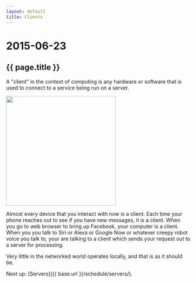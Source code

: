```yaml
---
layout: default
title: Clients
---
```


# 2015-06-23
## {{ page.title }}

A "client" in the context of computing is any hardware or software that is used to connect to a service being run on a server. 

<a href="https://en.wikipedia.org/wiki/Client_(computing)#/media/File:Client-server-model.svg" target="_blank"><img width="300px" src="https://upload.wikimedia.org/wikipedia/commons/thumb/c/c9/Client-server-model.svg/200px-Client-server-model.svg.png" /></a>

Almost every device that you interact with now is a client. 
Each time your phone reaches out to see if you have new messages, it is a client. 
When you go to web browser to bring up Facebook, your computer is a client. 
When you you talk to Siri or Alexa or Google Now or whatever creepy robot voice you talk to, your are talking to a client which sends your request out to a server for processing. 

Very little in the networked world operates locally, and that is as it should be. 

Next up: [Servers]({{ base.url }}/schedule/servers/).